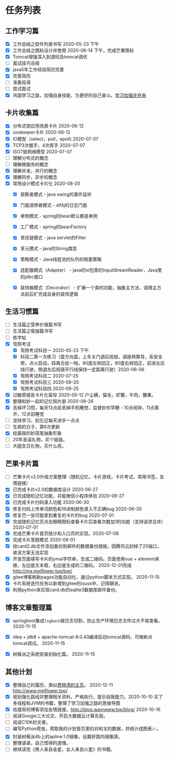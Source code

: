 # 任务列表
## 工作学习篇
- [x] 工作总结之软件列表书写 2020-05-23 下午
- [x] 工作总结之图标设计并使用 2020-06-14 下午，完成芒果图标
- [x] Tomcat增强深入到源码及tomcat调优
- [ ] 面试技巧总结
- [x] java5年工作经验简历完善
- [x] 完善简历
- [ ] 准备投递
- [ ] 尝试面试
- [x] 巩固学习之路，加强自身技能，为更好的自己奋斗。[学习加强并充电](https://www.processon.com/mindmap/5f22514fe0b34d54dad4cd6e)

## 卡片收集篇
- [x] 分布式锁应用场景卡片 2020-06-12
- [x] zookeeper卡片 2020-06-12
- [x] IO模型（select，poll，epoll)  2020-07-07
- [x] TCP3次握手，4次挥手 2020-07-07
- [x] ISO7层网络模型 2020-07-07
- [ ] 理解分布式的概念
- [ ] 理解微服务的概念
- [x] 理解并发，并行的概念
- [x] 理解同步，异步的概念
- [x] 常用设计模式卡片化 2020-08-20
	- [x] 观察者模式 - java swing的事件监听
	- [x] 门面调停者模式 - slf4j的日志门面
	- [x] 单例模式 - spring的bean默认都是单例
	- [x] 工厂模式 - spring的beanFactory
	- [x] 责任链模式 - java servlet的Filter
	- [x] 享元模式 - java的String类型
	- [x] 策略模式 - Java线程池的队列的阻塞策略
	- [x] 适配器模式（Adapter） -  java的io包里的InputStreamReader，Java里的jdbc接口
	- [x] 装饰器模式（Decorator） - 扩展一个类的功能，抽象主方法，调用主方法前后扩完成自身的装饰逻辑


## 生活习惯篇
- [ ] 生活篇之营养价值篇书写
- [ ] 生活篇之瑜伽篇书写
- [ ] 练字帖
- [x] 驾照考试
	- [x] 驾照考试科目一  2020-05-23 下午
	- [x] 科目二第一次练习（盘方向盘，上车关门调后视镜，调座椅靠背，系安全带，点火启动，踩离合挂一档，90度左转回正，90度右转回正，前进左压线行驶，倒退左后视镜平行线保持一定距离行驶）2020-06-06
	- [x] 驾照考试科目二  2020-07-25
	- [x] 驾照考试科目三  2020-08-20
	- [x] 驾照考试科目四  2020-09-25
- [x] 过敏原报告卡片化留存  2020-05-12 户尘螨，猫毛，虾蟹，牛肉，腰果。
- [x] 整理和妙一起的记忆照片册 2020-09-26
- [x] 丢掉坏习惯，每天12点前丢掉手机睡觉，监督妙优早睡 - 10点闹钟，11点离开，12点前睡觉
- [ ] 坚持学习，别忘记每天进步一点点
- [ ] 生病的日子，第6次更新
- [x] 绘画我的妙简笔抽象形象
- [ ] 20年圣诞礼物，买个娃娃。
- [ ] 大姐生日礼物，买什么呢。

## 芒果卡片篇
- [ ] 芒果卡片v2.0升级方案整理（随机记忆，卡片游戏，卡片考试，常用书签，友情链接）
- [x] 已完成卡片v2.0的数据库设计 2020-06-27
- [x] 已完成随机记忆功能，并能微信小程序体验 2020-06-27
- [x] 已完成卡片扫码录入功能 2020-06-30
- [x] 修复扫码上传单词颜色和16进制颜色录入不正确bug 2020-06-30
- [x] 修复巴一张可能拿到重复的卡片的bug 2020-07-01
- [x] 完成随机记忆页点击眼睛图标查看卡片后查看次数加1的功能（支持请求合并）2020-07-01
- [x] 完成芒果卡片首页统计和入口页的实现。2020-07-08
- [x] 完成卡片答题模式 2020-08-01
- [x] 给card2.db文件添加备份到邮件的数据备份措施，因腾讯云封掉了25端口，故该方案无法实现 
- [x] 开发页面填写卡片的ymal字符串，生成二维码。页面使用vue + element来做，左边是文本框，右边是生成的二维码。 2020-12-01完成 http://mg.meiflower.top/bqr/
- [x] gitee博客刷新pages功能自动化，通过python脚本方式实现。 2020-11-15
- [x] 卡片系统迭代任务以新增到gitee的isuss中，记得跟进。
- [x] 利用python来实现card.db的sqlite3数据库邮件备份。

## 博客文章整理篇
- [x] springboot集成`logback`做日志切割，防止生产环境日志文件过大不易查看。 2020-11-15
- [x] idea + jdk8 + apache-tomcat-8.0.43编译启动tomcat源码，可做断点tomcat调试。 2020-11-15
- [x] 树莓派之系统安装初始化篇。 2020-11-15


## 其他计划
- [x] 整理自己的履历，类似[贾杨清的主页](http://daggerfs.com/)。 2020-12-11 http://www.meiflower.top/
- [x] 规划强化路线并整理相关资料，严格执行，提示自我能力。2020-10-10 买了多线程和JVM的书籍，整理了学习加强之路的思维导图
- [x] 给威哥的博客添加友情链接。http://blog.wayneww.top/blog/ 2020-10-16
- [ ] 阅读Google三大论文，开启大数据云计算先驱。
- [ ] 阅读C10K的文章。
- [ ] 编写Python爬虫，爬取我的计划首页里的对和叉的数据，并统计成图表📈。
- [x] 封装树莓派4b上的apline:1.0镜像，设置好国内镜像源。
- [ ] 整理语录，自己悟得的道理。
- [ ] 继续读完《男人来自金星，女人来自火星》的书籍。